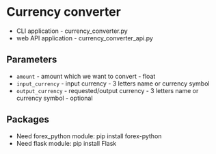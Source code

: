 # Currency converter

- CLI application - currency_converter.py
- web API application - currency_converter_api.py

## Parameters
- `amount` - amount which we want to convert - float
- `input_currency` - input currency - 3 letters name or currency symbol
- `output_currency` - requested/output currency - 3 letters name or currency symbol - optional

## Packages
- Need forex_python module: pip install forex-python
- Need flask module: pip install Flask

